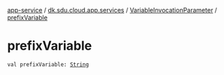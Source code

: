 [app-service](../../index.md) / [dk.sdu.cloud.app.services](../index.md) / [VariableInvocationParameter](index.md) / [prefixVariable](./prefix-variable.md)

# prefixVariable

`val prefixVariable: `[`String`](https://kotlinlang.org/api/latest/jvm/stdlib/kotlin/-string/index.html)